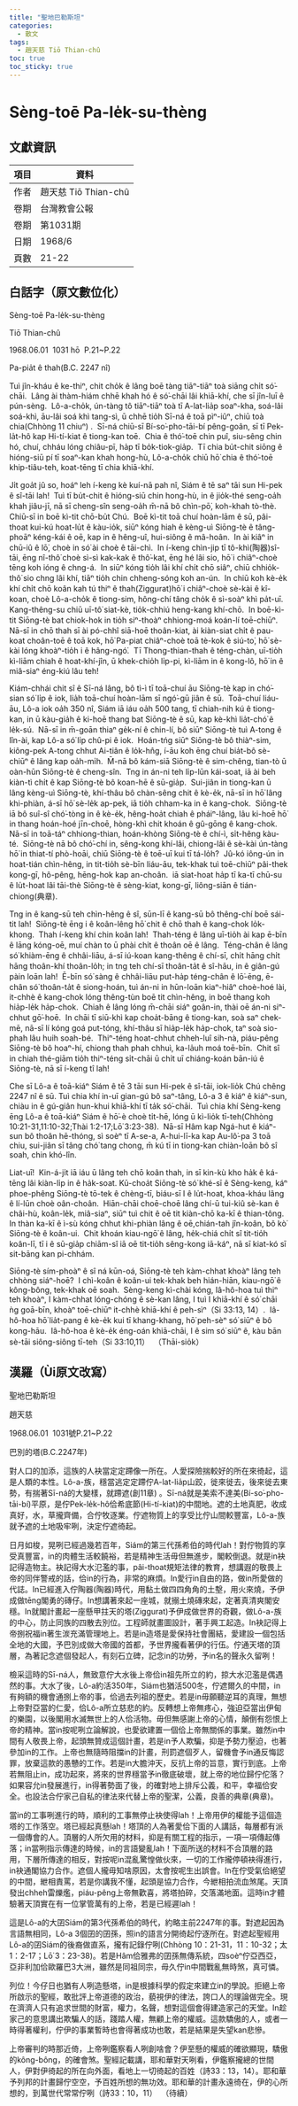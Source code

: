 ```yaml
---
title: "聖地巴勒斯坦"
categories:
  - 散文
tags:
  - 趙天慈 Tiō Thian-chû
toc: true
toc_sticky: true
---
```


# Sèng-toē Pa-le̍k-su-thèng

## 文獻資訊

| 項目 | 資料 |
|---|---|
| 作者 | 趙天慈 Tiō Thian-chû |
| 卷期 | 台灣教會公報 |
| 卷期 | 第1031期 |
| 日期 | 1968/6 |
| 頁數 | 21-22 |

## 白話字（原文數位化）

Sèng-toē Pa-le̍k-su-thèng

Tiō Thian-chû

1968.06.01  1031 hō  P.21~P.22

Pa-pia̍t ê thah(B.C. 2247 nî)

Tuì jîn-kháu ê ke-thiⁿ, chit cho̍k ê lâng boē tàng tiāⁿ-tiāⁿ toà siāng chi̍t só͘-chāi.  Lâng ài thàm-hiám chhē khah hó ê só͘-chāi lâi khiā-khí, che sī jîn-luī ê pún-sèng.  Lô-a-cho̍k, ún-tàng tô tiāⁿ-tiāⁿ toà tī A-lat-lia̍p soaⁿ-kha, soá-lâi soá-khì, āu-lâi soá khì tang-sì, ū chhē tio̍h Sī-ná ê toā pìⁿ-iûⁿ, chiū toà chia(Chhòng 11 chiuⁿ) .  Sī-ná chiū-sī Bí-so͘-pho-tāi-bí pêng-goân, sī tī Pek-la̍t-hô kap Hi-tí-kiat ê tiong-kan toē.  Chia ê thó͘-toē chin puî, siu-sêng chin hó, chuí, chháu lóng chiâu-pī, ha̍p tī bo̍k-tiok-gia̍p.  Tī chia bu̍t-chit siōng ê hióng-siū pí tī soaⁿ-kan khah hong-hù, Lô-a-cho̍k chiū hō͘ chia ê thó͘-toē khip-tiâu-teh, koat-tēng tī chia khiā-khí.

Ji̍t goa̍t jû so, hoáⁿ leh í-keng kè kuí-nā pah nî, Siám ê tē saⁿ tāi sun Hi-pek ê sî-tāi lah!  Tuì tī bu̍t-chit ê hióng-siū chin hong-hù, in ê jio̍k-thé seng-oa̍h khah jiâu-jī, nā sī cheng-sîn seng-oa̍h m̄-nā bô chìn-pō͘, koh-khah tò-thè.  Chiū-sī in boē kì-tit chō-bu̍t Chú.  Boē kì-tit toā chuí hoàn-lām ê sū, pâi-thoat kui-kú hoat-lu̍t ê kàu-io̍k, siūⁿ kóng hiah ê kèng-uì Siōng-tè ê tâng-phoāⁿ kéng-kái ê oē, kap in ê hêng-uî, hui-siông ê mâ-hoân.  In ài kiâⁿ in chū-iû ê lō͘, choè in só͘ ài choè ê tāi-chì.  In í-keng chìn-jip tī tô-khì(陶器)sî-tāi, ēng nî-thô͘ choè sì-sì kak-kak ê thô͘-kat, ēng hé lâi sio, hō͘ i chiâⁿ-choè tēng koh ióng ê chng-á.  In siūⁿ kóng tio̍h lâi khí chi̍t chō siâⁿ, chiū chhio̍k-thô͘ sio chng lâi khí, tiāⁿ tio̍h chin chheng-sóng koh an-ún.  In chiū koh kè-e̍k khí chi̍t chō koân kah tú thiⁿ ê thah(Ziggurat)hō͘ i chiâⁿ-choè sè-kài ê kî-koan, choè Lô-a-cho̍k ê tiong-sim, hông-chí tâng cho̍k ê sì-soàⁿ khì pa̍t-uī.  Kang-thêng-su chiū uī-tô͘ siat-kè, tio̍k-chhiú heng-kang khí-chō.  In boē-kì-tit Siōng-tè bat chiok-hok in tio̍h siⁿ-thoàⁿ chhiong-moá koán-lí toē-chiūⁿ.  Nā-sī in chō thah sī ài pó-chhî siā-hoē thoân-kiat, ài kiàn-siat chi̍t ê pau-koat choân-toē ê toā kok, hō͘ Pa-piat chiâⁿ-choè toā tè-kok ê siú-to͘, hō͘ sè-kài lóng khoàⁿ-tio̍h i ê hâng-ngó͘.  Tī Thong-thian-thah ê téng-chàn, uī-tio̍h kì-liām chiah ê hoat-khí-jîn, ū khek-chio̍h li̍p-pi, kì-liām in ê kong-lô, hō͘ in ê miâ-siaⁿ éng-kiú lâu teh!

Kiám-chhái chit sî ê Sī-ná lâng, bô tì-ì tī toā-chuí āu Siōng-tè kap in chó͘-sian só͘ li̍p ê iok, lia̍h toā-chuí hoàn-lām sī ngó͘-gū jiân ê sū.  Toā-chuí liáu-āu, Lô-a iok oa̍h 350 nî, Siám iā iáu oa̍h 500 tang, tī chiah-nih kú ê tiong-kan, in ū kàu-gia̍h ê ki-hoē thang bat Siōng-tè ê sū, kap kè-khì lia̍t-chó͘ ê le̍k-sú.  Nā-sī in m̄-goān thiaⁿ ge̍k-ní ê chin-lí, bô siūⁿ Siōng-tè tuì A-tong ê lîn-ài, kap Lô-a só͘ li̍p chû-pi ê iok.  Hoán-tńg siūⁿ Siōng-tè bô thiàⁿ-sim, kiông-pek A-tong chhut Ai-tiân ê lo̍k-hn̂g, í-āu koh ēng chuí bia̍t-bô sè-chiūⁿ ê lâng kap oa̍h-mi̍h.  M̄-nā bô kám-siā Siōng-tè ê sim-chêng, tian-tò ū oàn-hūn Siōng-tè ê cheng-sîn.  Tng in án-ni teh li̍p-lūn kái-soat, iā ài beh kiàn-tì chi̍t ê kap Siōng-tè bô koan-hē ê sū-gia̍p.  Sui-jiân in tiong-kan ū lâng kèng-uì Siōng-tè, khí-thâu bô chàn-sêng chit ê kè-e̍k, nā-sī in hō͘ lâng khi-phiàn, á-sī hō͘ sè-le̍k ap-pek, iā tio̍h chham-ka in ê kang-chok.  Siōng-tè iā bô suî-sî chó͘-tòng in ê kè-e̍k, hêng-hoa̍t chiah ê pháiⁿ-lâng, lâu ki-hoē hō͘ in thang hoán-hoé jīn-choē, hòng-khì chit khoán ê gû-gōng ê kang-chok.  Nā-sī in toā-táⁿ chhiong-thian, hoán-khòng Siōng-tè ê chí-ì, si̍t-hêng kàu-té.  Siōng-tè nā bô chó͘-chí in, sêng-kong khí-lâi, chiong-lâi ê sè-kài ún-tàng hō͘ in thiat-tí phò-hoāi, chiū Siōng-tè ê toē-uī kui tī tá-lo̍h?  Jû-kó iông-ún in hoat-tián chìn-hêng, in tit-tio̍h sè-bīn liáu-āu, tek-khak tuì toē-chiūⁿ pâi-thek kong-gī, hô-pêng, hēng-hok kap an-choân.  iā siat-hoat ha̍p tī ka-tī chū-su ê lu̍t-hoat lâi tāi-thè Siōng-tè ê sèng-kiat, kong-gī, liông-siān ê tián-chiong(典章).

Tng in ê kang-sū teh chìn-hêng ê sî, sūn-lī ê kang-sū bô thêng-chí boē sái-tit lah!  Siōng-tè ēng i ê koân-lêng hō͘ chit ê chō thah ê kang-chok lo̍k-khong.  Thah í-keng khí chin koân lah!  Thah-téng ê lâng uī-tio̍h ài kap ē-bīn ê lāng kóng-oē, muí chàn to ū phài chi̍t ê thoân oē ê lâng.  Téng-chân ê lâng só͘ khiàm-ēng ê chhâi-liāu, á-sī iú-koan kang-thêng ê chí-sī, chi̍t hāng chi̍t hāng thoân-khí thoân-lo̍h; in tng teh chí-sī thoân-ta̍t ê sî-hāu, in ê giân-gú pàin loān lah!  Ē-bīn só͘ sàng ê chhâi-liāu put-ha̍p téng-chân ê lō͘-ēng, ē-chân só͘ thoân-ta̍t ê siong-hoán, tuì án-ni in hūn-loān kiaⁿ-hiâⁿ choè-hoé lài, it-chhè ê kang-chok lóng thêng-tùn boē tit chìn-hêng, in boē thang koh hia̍p-le̍k ha̍p-chok.  Chiah ê lâng lóng m̄-chāi siáⁿ goân-in, thài oē án-ni siⁿ-chhut gō͘-hoē.  In chāi tī siū-khì kap choa̍t-bāng ê tiong-kan, soà saⁿ chek-mē, nā-sī lí kóng goá put-tóng, khí-thâu sī hia̍p-le̍k ha̍p-chok, taⁿ soà sio-phah lâu huih soah-bé.  Thiⁿ-téng hoat-chhut chheh-luî sih-nà, piáu-pêng Siōng-tè bô hoaⁿ-hí, chiong thah phah chhuì, ka-la̍uh moá toē-bīn.  Chit sî in chiah thé-giām tio̍h thiⁿ-téng si̍t-chāi ū chi̍t uī chiáng-koán bān-iú ê Siōng-tè, nā sī í-keng tî lah!

Che sī Lô-a ê toā-kiáⁿ Siám ê tē 3 tāi sun Hi-pek ê sî-tāi, iok-lio̍k Chú chêng 2247 nî ê sū. Tuì chia khí in-uī gian-gú bô saⁿ-tâng, Lô-a 3 ê kiáⁿ ê kiáⁿ-sun, chiàu in ê gú-giân hun-khui khiā-khí tī ta̍k só͘-chāi.  Tuì chia khí Sèng-keng ēng Lô-a ê toā-kiáⁿ Siám ê hō͘-è choè ti̍t-hē, lóng ū kì-lio̍k tī-teh(Chhòng 10:21-31,11:10-32;Thài 1:2-17;Lō͘ 3:23-38).  Nā-sī Hâm kap Ngá-hut ê kiáⁿ-sun bô thoân hē-thóng, sì soèⁿ tī A-se-a, A-hui-lī-ka kap Au-lô͘-pa 3 toā chiu, sui-jiân sī tâng chó͘ tang chong, m̄ kú tī in tiong-kan chiàn-loān bô sî soah, chin khó-lîn.

Liat-uī!  Kin-á-ji̍t iā iáu ū lâng teh chō koân thah, in sī kin-kù kho ha̍k ê ká-tēng lâi kiàn-li̍p in ê ha̍k-soat. Kū-choa̍t Siōng-tè só͘ khé-sī ê Sèng-keng, káⁿ phoe-phêng Siōng-tè tō-tek ê chèng-tī, biáu-sī I ê lu̍t-hoat, khoa-kháu lâng ê lí-lūn choè oân-choân.  Hiān-chāi choē-choē lâng chí-ū tui-kiû sè-kan ê châi-hù, koân-le̍k, miâ-siaⁿ, siūⁿ tuì chit ê oē tit kiàn-chō ka-kī ê thian-tông.  In thàn ka-kī ê ì-sù kóng chhut khi-phiàn lâng ê oē,chián-tah jîn-koân, bô kò͘ Siōng-tè ê koân-ui.  Chit khoán kiau-ngō͘ ê lâng, he̍k-chiá chi̍t sî tit-tio̍h koân-lī, tī i ê sū-gia̍p chiām-sî iā oē tit-tio̍h sêng-kong iā-káⁿ, nā sī kiat-kó sī sit-bāng kan pi-chhám.

Siōng-tè sím-phoàⁿ ê sî ná kūn-oá, Siōng-tè teh kàm-chhat khoàⁿ lâng teh chhòng siáⁿ-hoē?  I chì-koân ê koân-ui tek-khak beh hián-hiān, kiau-ngō͘ ê kông-bông, tek-khak oē soah.  Sèng-keng kì-chài kóng, Iâ-hô-hoa tuì thiⁿ teh khoàⁿ, I kàm-chhat lóng-chóng ê sè-kan lâng, I tuì I khiā-khí ê só͘ chāi ǹg goā-bīn, khoàⁿ toē-chiūⁿ it-chhè khiā-khí ê peh-sìⁿ（Si 33:13, 14）.  Iâ-hô-hoa hō͘ lia̍t-pang ê kè-e̍k kui tī khang-khang, hō͘ peh-sèⁿ só͘ siūⁿ ê bô kong-hāu.  Iâ-hô-hoa ê kè-e̍k éng-oán khiā-chāi, I ê sim só͘ siūⁿ ê, kàu bān sè-tāi siông-siông tī-teh（Si 33:10,11）  （Thāi-sio̍k）

## 漢羅（Ùi原文改寫）

聖地巴勒斯坦

趙天慈

1968.06.01  1031號P.21~P.22

巴別的塔(B.C.2247年)

對人口的加添，這族的人袂當定定蹛像一所在。人愛探險揣較好的所在來徛起，這是人類的本性。Lô-a-族，穩當逃定定蹛佇A-lat-lia̍p山跤，徙來徙去，後來徙去東勢，有揣著Sī-ná的大變樣，就蹛遮(創11章) 。Sī-ná就是美索不達美(Bí-so͘-pho-tāi-bí)平原，是佇Pek-le̍k-hô佮希底節(Hi-tí-kiat)的中間地。遮的土地真肥，收成真好，水，草攏齊備，合佇牧逐業。佇遮物質上的享受比佇山間較豐富，Lô-a-族就予遮的土地吸牢咧，決定佇遮徛起。

日月如梭，晃咧已經過幾若百年，Siám的第三代孫希伯的時代lah！對佇物質的享受真豐富，in的肉體生活較饒裕，若是精神生活毋但無進步，閣較倒退。就是in袂記得造物主。袂記得大水氾濫的事，pâi-thoat規矩法律的教育，想講遐的敬畏上帝的同伴警戒的話，佮in的行為，非常的麻煩。In愛行in自由的路，做in所愛做的代誌。In已經進入佇陶器(陶器)時代，用黏土做四四角角的土墼，用火來燒，予伊成做tēng閣勇的磚仔。In想講著來起一座城，就搦土燒磚來起，定著真清爽閣安穩。In就閣計畫起一座懸甲拄天的塔(Ziggurat)予伊成做世界的奇觀，做Lô-a-族的中心，防止同族的四散去別位。工程師就畫圖設計，著手興工起造。In袂記得上帝捌祝福in著生湠充滿管理地上。若是in造塔是愛保持社會團結，愛建設一個包括全地的大國，予巴別成做大帝國的首都，予世界攏看著伊的行伍。佇通天塔的頂層，為著記念遮個發起人，有刻石立碑，記念in的功勞，予in名的聲永久留咧！

檢采這時的Sī-ná人，無致意佇大水後上帝佮in祖先所立的約，掠大水氾濫是偶遇然的事。大水了後，Lô-a約活350年，Siám也猶活500冬，佇遮爾久的中間，in有夠額的機會通捌上帝的事，佮過去列祖的歷史。若是in毋願聽逆耳的真理，無想上帝對亞當的仁愛，佮Lô-a所立慈悲的約。反轉想上帝無疼心，強迫亞當出伊甸的樂園，以後閣用水滅無世上的人佮活物。毋但無感謝上帝的心情，顛倒有怨恨上帝的精神。當in按呢咧立論解說，也愛欲建置一個佮上帝無關係的事業。雖然in中間有人敬畏上帝，起頭無贊成這個計畫，若是in予人欺騙，抑是予勢力壓迫，也著參加in的工作。上帝也無隨時阻擋in的計畫，刑罰遮個歹人，留機會予in通反悔認罪，放棄這款的愚戇的工作。若是in大膽沖天，反抗上帝的旨意，實行到底。上帝若無阻止in，成功起來，將來的世界穩當予in徹底破壞，就上帝的地位歸佇佗落？如果容允in發展進行，in得著勢面了後，的確對地上排斥公義，和平，幸福佮安全。也設法合佇家己自私的律法來代替上帝的聖潔，公義，良善的典章(典章)。

當in的工事咧進行的時，順利的工事無停止袂使得lah！上帝用伊的權能予這個造塔的工作落空。塔已經起真懸lah！塔頂的人為著愛佮下面的人講話，每層都有派一個傳會的人。頂層的人所欠用的材料，抑是有關工程的指示，一項一項傳起傳落；in當咧指示傳達的時候，in的言語變亂lah！下面所送的材料不合頂層的路用，下層所傳達的相反，對按呢in混亂驚惶做伙來，一切的工作攏停頓袂得進行，in袂通閣協力合作。遮個人攏毋知啥原因，太會按呢生出誤會。In在佇受氣佮絕望的中間，紲相責罵，若是你講我不懂，起頭是協力合作，今紲相拍流血煞尾。天頂發出chheh雷爍爁，piáu-pêng上帝無歡喜，將塔拍碎，交落滿地面。這時in才體驗著天頂實在有一位掌管萬有的上帝，若是已經遲lah！

這是Lô-a的大囝Siám的第3代孫希伯的時代，約略主前2247年的事。對遮起因為言語無相同，Lô-a 3個囝的囝孫，照in的語言分開徛起佇逐所在。對遮起聖經用Lô-a的囝Siám的後裔做直系，攏有記錄佇咧(Chhòng 10：21-31，11：10-32；太1：2-17；Lō͘ 3：23-38)。若是Hâm佮雅弗的囝孫無傳系統，四soèⁿ佇亞西亞，亞非利加佮歐羅巴3大洲，雖然是同祖同宗，毋久佇in中間戰亂無時煞，真可憐。

列位！今仔日也猶有人咧造懸塔，in是根據科學的假定來建立in的學說。拒絕上帝所啟示的聖經，敢批評上帝道德的政治，藐視伊的律法，誇口人的理論做完全。現在濟濟人只有追求世間的財富，權力，名聲，想對這個會得建造家己的天堂。In趁家己的意思講出欺騙人的話，踐踏人權，無顧上帝的權威。這款驕傲的人，或者一時得著權利，佇伊的事業暫時也會得著成功也敢，若是結果是失望kan悲慘。

上帝審判的時那近倚，上帝咧鑑察看人咧創啥會？伊至懸的權威的確欲顯現，驕傲的kông-bông，的確會煞。聖經記載講，耶和華對天咧看，伊鑑察攏總的世間人，伊對伊徛起的所在向外面，看地上一切徛起的百姓（詩33：13，14）。耶和華予列邦的計畫歸佇空空，予百姓所想的無功效。耶和華的計畫永遠徛在，伊的心所想的，到萬世代常常佇咧（詩33：10，11）  （待續）
